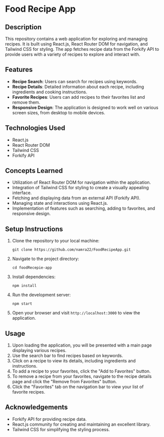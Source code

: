 # Food Recipe App

## Description

This repository contains a web application for exploring and managing recipes. It is built using React.js, React Router DOM for navigation, and Tailwind CSS for styling. The app fetches recipe data from the Forkify API to provide users with a variety of recipes to explore and interact with.

## Features

- **Recipe Search**: Users can search for recipes using keywords.
- **Recipe Details**: Detailed information about each recipe, including ingredients and cooking instructions.
- **Favorite Recipes**: Users can add recipes to their favorites list and remove them.
- **Responsive Design**: The application is designed to work well on various screen sizes, from desktop to mobile devices.

## Technologies Used

- React.js
- React Router DOM
- Tailwind CSS
- Forkify API
## Concepts Learned

- Utilization of React Router DOM for navigation within the application.
- Integration of Tailwind CSS for styling to create a visually appealing interface.
- Fetching and displaying data from an external API (Forkify API).
- Managing state and interactions using React.js.
- Implementation of features such as searching, adding to favorites, and responsive design.
## Setup Instructions

1. Clone the repository to your local machine:

    ```
    git clone https://github.com/namra22/FoodRecipeApp.git
    ```

2. Navigate to the project directory:

    ```
    cd foodRecepie-app
    ```

3. Install dependencies:

    ```
    npm install
    ```

4. Run the development server:

    ```
    npm start
    ```

5. Open your browser and visit `http://localhost:3000` to view the application.

## Usage

1. Upon loading the application, you will be presented with a main page displaying various recipes.
2. Use the search bar to find recipes based on keywords.
3. Click on a recipe to view its details, including ingredients and instructions.
4. To add a recipe to your favorites, click the "Add to Favorites" button.
5. To remove a recipe from your favorites, navigate to the recipe details page and click the "Remove from Favorites" button.
6. Click the "Favorites" tab on the navigation bar to view your list of favorite recipes.


## Acknowledgements

- Forkify API for providing recipe data.
- React.js community for creating and maintaining an excellent library.
- Tailwind CSS for simplifying the styling process.

